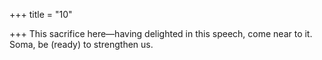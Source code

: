 +++
title = "10"

+++
This sacrifice here—having delighted in this speech, come near to it. Soma, be (ready) to strengthen us. 